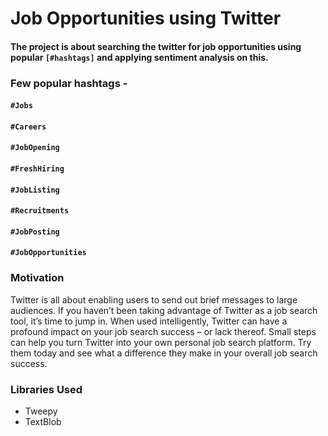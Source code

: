 # Job Opportunities using Twitter

#### The project is about searching the twitter for job opportunities using popular `[#hashtags]` and applying sentiment analysis on this.

### Few popular hashtags - 
#### `#Jobs` 
#### `#Careers` 
#### `#JobOpening` 
#### `#FreshHiring` 
#### `#JobListing` 
#### `#Recruitments` 
#### `#JobPosting` 
#### `#JobOpportunities`

### Motivation

Twitter is all about enabling users to send out brief messages to large audiences. If you haven’t been taking advantage of Twitter as a job search tool, it’s time to jump in. When used intelligently, Twitter can have a profound impact on your job search success – or lack thereof. Small steps can help you turn Twitter into your own personal job search platform. Try them today and see what a difference they make in your overall job search success.

### Libraries Used

- Tweepy
- TextBlob